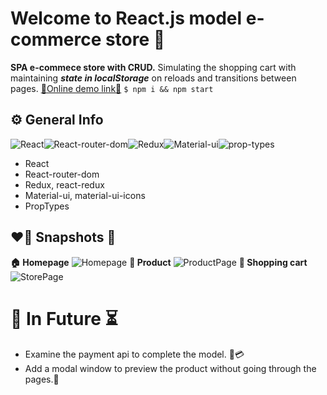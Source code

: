 
# Welcome to React.js model e-commerce store 🛒
**SPA e-commece store with CRUD.**  Simulating the shopping cart with maintaining ***state in localStorage*** on reloads and transitions between pages. <a href="https://react-e-commerce-store-model.web.app"  target="_blank"/>:link:Online demo link:link:</a>
`$ npm i && npm start`
## ⚙️ General Info
![React](https://img.shields.io/badge/React-20232A?style=for-the-badge&logo=react&logoColor=61DAFB)![React-router-dom](https://img.shields.io/badge/React_Router-CA4245?style=for-the-badge&logo=react-router&logoColor=white)![Redux](https://img.shields.io/badge/Redux-593D88?style=for-the-badge&logo=redux&logoColor=white)![Material-ui](https://img.shields.io/badge/Material--UI-0081CB?style=for-the-badge&logo=material-ui&logoColor=white)![prop-types](https://img.shields.io/badge/prop--types-2ea44f?style=for-the-badge&logo=react&logoColor=61DAFB)
 - React
 - React-router-dom
 - Redux, react-redux
 - Material-ui, material-ui-icons
 - PropTypes
## ❤️‍🔥 Snapshots 👀
**🏠 Homepage**
![Homepage](https://i.ibb.co/bKvmYkH/screencapture-react-e-commerce-store-model-web-app-2021-08-01-15-42-34.png)
**🏬 Product**
![ProductPage](https://i.ibb.co/CsZhCyB/screencapture-react-e-commerce-store-model-web-app-product-4-2021-08-01-15-42-52.png)
**🛒 Shopping cart**
![StorePage](https://i.ibb.co/LxgHnx1/screencapture-react-e-commerce-store-model-web-app-store-2021-08-01-15-43-05.png)
# 🔮 In Future ⏳
 - Examine the payment api to complete the model. 💸💳
 - Add a modal window to preview the product without going through the pages.📑
